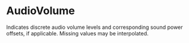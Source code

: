 AudioVolume
===========

Indicates discrete audio volume levels and corresponding sound power offsets, if applicable. Missing values may be interpolated.
